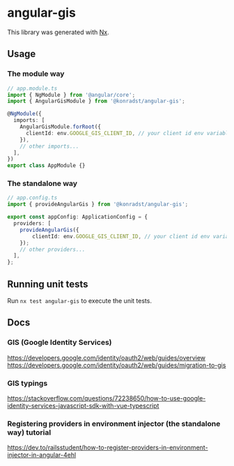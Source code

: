 # angular-gis

This library was generated with [Nx](https://nx.dev).

## Usage

### The module way

```ts
// app.module.ts
import { NgModule } from '@angular/core';
import { AngularGisModule } from '@konradst/angular-gis';

@NgModule({
  imports: [
    AngularGisModule.forRoot({
      clientId: env.GOOGLE_GIS_CLIENT_ID, // your client id env variable (or some other way to get it)
    }),
    // other imports...
  ],
})
export class AppModule {}
```

### The standalone way

```ts
// app.config.ts
import { provideAngularGis } from '@konradst/angular-gis';

export const appConfig: ApplicationConfig = {
  providers: [
    provideAngularGis({
        clientId: env.GOOGLE_GIS_CLIENT_ID, // your client id env variable (or some other way to get it)
    });
    // other providers...
  ],
};
```

## Running unit tests

Run `nx test angular-gis` to execute the unit tests.

## Docs

### GIS (Google Identity Services)

https://developers.google.com/identity/oauth2/web/guides/overview
https://developers.google.com/identity/oauth2/web/guides/migration-to-gis

### GIS typings

https://stackoverflow.com/questions/72238650/how-to-use-google-identity-services-javascript-sdk-with-vue-typescript

### Registering providers in environment injector (the standalone way) tutorial

https://dev.to/railsstudent/how-to-register-providers-in-environment-injector-in-angular-4ehl
